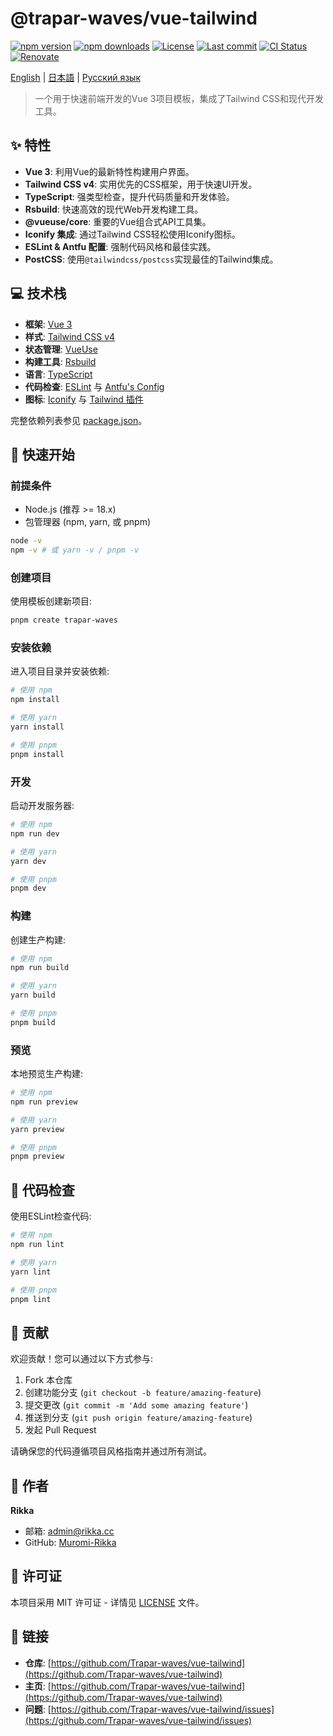 # @trapar-waves/vue-tailwind

[![npm version](https://img.shields.io/npm/v/@trapar-waves/vue-tailwind)](https://www.npmjs.com/package/@trapar-waves/vue-tailwind)
[![npm downloads](https://img.shields.io/npm/dm/@trapar-waves/vue-tailwind)](https://www.npmjs.com/package/@trapar-waves/vue-tailwind)
[![License](https://img.shields.io/github/license/Trapar-waves/vue-tailwind)](https://github.com/Trapar-waves/vue-tailwind/blob/main/LICENSE)
[![Last commit](https://img.shields.io/github/last-commit/Trapar-waves/vue-tailwind)](https://github.com/Trapar-waves/vue-tailwind/commits/main)
[![CI Status](https://img.shields.io/github/actions/workflow/status/Trapar-waves/vue-tailwind/release.yml?label=CI)](https://github.com/Trapar-waves/vue-tailwind/actions/workflows/release.yml)
[![Renovate](https://img.shields.io/badge/renovate-enabled-blue)](https://renovatebot.com/)

[English](../README.md) | [日本語](/readme/README-JP.md) | [Русский язык](/readme/README-RU.md)

> 一个用于快速前端开发的Vue 3项目模板，集成了Tailwind CSS和现代开发工具。

## ✨ 特性

- **Vue 3**: 利用Vue的最新特性构建用户界面。
- **Tailwind CSS v4**: 实用优先的CSS框架，用于快速UI开发。
- **TypeScript**: 强类型检查，提升代码质量和开发体验。
- **Rsbuild**: 快速高效的现代Web开发构建工具。
- **@vueuse/core**: 重要的Vue组合式API工具集。
- **Iconify 集成**: 通过Tailwind CSS轻松使用Iconify图标。
- **ESLint & Antfu 配置**: 强制代码风格和最佳实践。
- **PostCSS**: 使用`@tailwindcss/postcss`实现最佳的Tailwind集成。

## 💻 技术栈

- **框架**: [Vue 3](https://v3.vuejs.org/)
- **样式**: [Tailwind CSS v4](https://tailwindcss.com/)
- **状态管理**: [VueUse](https://vueuse.org/)
- **构建工具**: [Rsbuild](https://rsbuild.dev/)
- **语言**: [TypeScript](https://www.typescriptlang.org/)
- **代码检查**: [ESLint](https://eslint.org/) 与 [Antfu's Config](https://github.com/antfu/eslint-config)
- **图标**: [Iconify](https://iconify.design/) 与 [Tailwind 插件](https://docs.iconify.design/)

完整依赖列表参见 [package.json](./package.json)。

## 🚀 快速开始

### 前提条件

- Node.js (推荐 >= 18.x)
- 包管理器 (npm, yarn, 或 pnpm)

```bash
node -v
npm -v # 或 yarn -v / pnpm -v
```

### 创建项目

使用模板创建新项目:

```bash
pnpm create trapar-waves
```

### 安装依赖

进入项目目录并安装依赖:

```bash
# 使用 npm
npm install

# 使用 yarn
yarn install

# 使用 pnpm
pnpm install
```

### 开发

启动开发服务器:

```bash
# 使用 npm
npm run dev

# 使用 yarn
yarn dev

# 使用 pnpm
pnpm dev
```

### 构建

创建生产构建:

```bash
# 使用 npm
npm run build

# 使用 yarn
yarn build

# 使用 pnpm
pnpm build
```

### 预览

本地预览生产构建:

```bash
# 使用 npm
npm run preview

# 使用 yarn
yarn preview

# 使用 pnpm
pnpm preview
```

## 🧪 代码检查

使用ESLint检查代码:

```bash
# 使用 npm
npm run lint

# 使用 yarn
yarn lint

# 使用 pnpm
pnpm lint
```

## 🤝 贡献

欢迎贡献！您可以通过以下方式参与:

1. Fork 本仓库
2. 创建功能分支 (`git checkout -b feature/amazing-feature`)
3. 提交更改 (`git commit -m 'Add some amazing feature'`)
4. 推送到分支 (`git push origin feature/amazing-feature`)
5. 发起 Pull Request

请确保您的代码遵循项目风格指南并通过所有测试。

## 👤 作者

**Rikka**

- 邮箱: [admin@rikka.cc](mailto:admin@rikka.cc)
- GitHub: [Muromi-Rikka](https://github.com/Muromi-Rikka)

## 📄 许可证

本项目采用 MIT 许可证 - 详情见 [LICENSE](./LICENSE) 文件。

## 🔗 链接

- **仓库**: [https://github.com/Trapar-waves/vue-tailwind](https://github.com/Trapar-waves/vue-tailwind)
- **主页**: [https://github.com/Trapar-waves/vue-tailwind](https://github.com/Trapar-waves/vue-tailwind)
- **问题**: [https://github.com/Trapar-waves/vue-tailwind/issues](https://github.com/Trapar-waves/vue-tailwind/issues)
